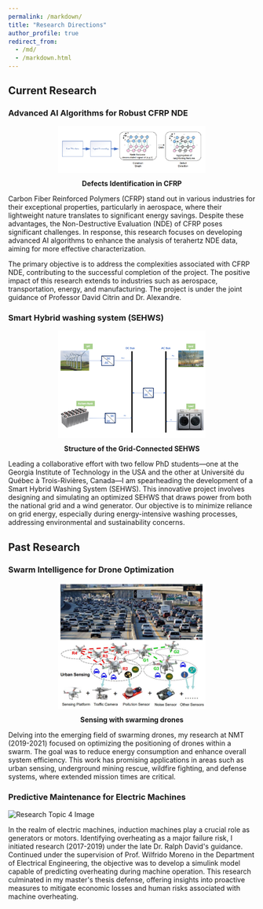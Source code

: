 ```yaml
---
permalink: /markdown/
title: "Research Directions"
author_profile: true
redirect_from: 
  - /md/
  - /markdown.html
---
```



## Current Research

### Advanced AI Algorithms for Robust CFRP NDE

<div style="text-align: center;">
  <img src='/images/R1.png' alt='Defects Identification in CFRP' width='300' />
  <p style="margin-top: 10px; font-weight: bold;">Defects Identification in CFRP</p>
</div>

Carbon Fiber Reinforced Polymers (CFRP) stand out in various industries for their exceptional properties, particularly in aerospace, where their lightweight nature translates to significant energy savings. Despite these advantages, the Non-Destructive Evaluation (NDE) of CFRP poses significant challenges. In response, this research focuses on developing advanced AI algorithms to enhance the analysis of terahertz NDE data, aiming for more effective characterization.

The primary objective is to address the complexities associated with CFRP NDE, contributing to the successful completion of the project. The positive impact of this research extends to industries such as aerospace, transportation, energy, and manufacturing. The project is under the joint guidance of Professor David Citrin and Dr. Alexandre.




### Smart Hybrid washing system (SEHWS)

<div style="text-align: center;">
  <img src='/images/System.png' alt='Defects Identification in CFRP' width='300' />
  <p style="margin-top: 10px; font-weight: bold;">Structure of the Grid-Connected SEHWS</p>
</div>

Leading a collaborative effort with two fellow PhD students—one at the Georgia Institute of Technology in the USA and the other at Université du Québec à Trois-Rivières, Canada—I am spearheading the development of a Smart Hybrid Washing System (SEHWS). This innovative project involves designing and simulating an optimized SEHWS that draws power from both the national grid and a wind generator. Our objective is to minimize reliance on grid energy, especially during energy-intensive washing processes, addressing environmental and sustainability concerns.

## Past Research

### Swarm Intelligence for Drone Optimization

<div style="text-align: center;">
  <img src='/images/sensingfig.JPG' alt='Defects Identification in CFRP' width='300' />
  <p style="margin-top: 10px; font-weight: bold;">Sensing with swarming drones</p>
</div>

Delving into the emerging field of swarming drones, my research at NMT (2019-2021) focused on optimizing the positioning of drones within a swarm. The goal was to reduce energy consumption and enhance overall system efficiency. This work has promising applications in areas such as urban sensing, underground mining rescue, wildfire fighting, and defense systems, where extended mission times are critical.

### Predictive Maintenance for Electric Machines

![Research Topic 4 Image](link_to_image4.jpg)

In the realm of electric machines, induction machines play a crucial role as generators or motors. Identifying overheating as a major failure risk, I initiated research (2017-2019) under the late Dr. Ralph David's guidance. Continued under the supervision of Prof. Wilfrido Moreno in the Department of Electrical Engineering, the objective was to develop a simulink model capable of predicting overheating during machine operation. This research culminated in my master's thesis defense, offering insights into proactive measures to mitigate economic losses and human risks associated with machine overheating.
